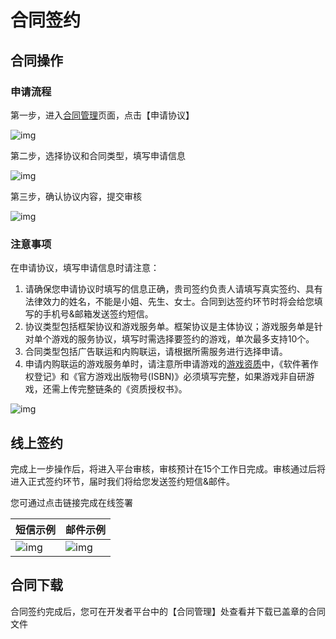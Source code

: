 # 合同签约

## 合同操作

### 申请流程

第一步，进入[合同管理](https://dev.233leyuan.com/#/admin/contract-manage)页面，点击【申请协议】

![img](https://arkimg.ark.online/(null)-20240802184402994.png)

第二步，选择协议和合同类型，填写申请信息

![img](https://arkimg.ark.online/(null)-20240802184402964.png)

第三步，确认协议内容，提交审核

![img](https://arkimg.ark.online/(null)-20240802184403132.png)

### 注意事项

在申请协议，填写申请信息时请注意：

1. 请确保您申请协议时填写的信息正确，贵司签约负责人请填写真实签约、具有法律效力的姓名，不能是小姐、先生、女士。合同到达签约环节时将会给您填写的手机号&邮箱发送签约短信。
2. 协议类型包括框架协议和游戏服务单。框架协议是主体协议；游戏服务单是针对单个游戏的服务协议，填写时需选择要签约的游戏，单次最多支持10个。
3. 合同类型包括广告联运和内购联运，请根据所需服务进行选择申请。
4. 申请内购联运的游戏服务单时，请注意所申请游戏的[游戏资质](https://dev.233leyuan.com/#/admin/release/game-qualification)中，《软件著作权登记》和《官方游戏出版物号(ISBN)》必须填写完整，如果游戏非自研游戏，还需上传完整链条的《资质授权书》。

![img](https://arkimg.ark.online/(null)-20240802184403095.png)

## 线上签约

完成上一步操作后，将进入平台审核，审核预计在15个工作日完成。审核通过后将进入正式签约环节，届时我们将给您发送签约短信&邮件。

您可通过点击链接完成在线签署

| **短信示例**                                                 | **邮件示例**                                                 |
| ------------------------------------------------------------ | ------------------------------------------------------------ |
| ![img](https://arkimg.ark.online/(null)-20240802184403322.png) | ![img](https://arkimg.ark.online/(null)-20240802184403257.png) |

## 合同下载

合同签约完成后，您可在开发者平台中的【合同管理】处查看并下载已盖章的合同文件
